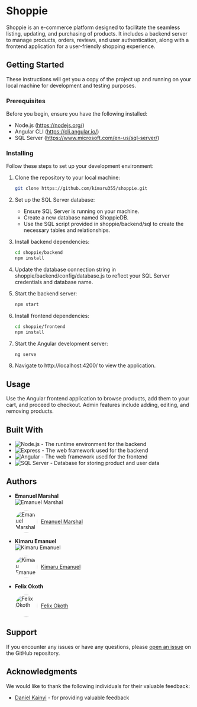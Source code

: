 

# Shoppie

Shoppie is an e-commerce platform designed to facilitate the seamless listing, updating, and purchasing of products. It includes a backend server to manage products, orders, reviews, and user authentication, along with a frontend application for a user-friendly shopping experience.

## Getting Started

These instructions will get you a copy of the project up and running on your local machine for development and testing purposes.

### Prerequisites

Before you begin, ensure you have the following installed:
- Node.js (https://nodejs.org/)
- Angular CLI (https://cli.angular.io/)
- SQL Server (https://www.microsoft.com/en-us/sql-server/)

### Installing

Follow these steps to set up your development environment:

1. Clone the repository to your local machine:
    ```bash
    git clone https://github.com/kimaru355/shoppie.git
    ```

2. Set up the SQL Server database:
    - Ensure SQL Server is running on your machine.
    - Create a new database named ShoppieDB.
    - Use the SQL script provided in shoppie/backend/sql to create the necessary tables and relationships.

3. Install backend dependencies:
    ```bash
    cd shoppie/backend
    npm install
    ```

4. Update the database connection string in shoppie/backend/config/database.js to reflect your SQL Server credentials and database name.

5. Start the backend server:
    ```bash
    npm start
    ```

6. Install frontend dependencies:
    ```bash
    cd shoppie/frontend
    npm install
    ```

7. Start the Angular development server:
    ```bash
    ng serve
    ```

8. Navigate to http://localhost:4200/ to view the application.

## Usage

Use the Angular frontend application to browse products, add them to your cart, and proceed to checkout. Admin features include adding, editing, and removing products.

## Built With

- ![Node.js](https://img.shields.io/badge/node.js-%2343853D.svg?style=for-the-badge&logo=node.js&logoColor=white) - The runtime environment for the backend
- ![Express](https://img.shields.io/badge/express-%23404d59.svg?style=for-the-badge&logo=express&logoColor=%2361DAFB) - The web framework used for the backend
- ![Angular](https://img.shields.io/badge/angular-%23DD0031.svg?style=for-the-badge&logo=angular&logoColor=white) - The web framework used for the frontend
- ![SQL Server](https://img.shields.io/badge/Microsoft_SQL_Server-%23CC2927.svg?style=for-the-badge&logo=microsoft-sql-server&logoColor=white) - Database for storing product and user data


## Authors

- **Emanuel Marshal**  
  ![Emanuel Marshal](https://github.com/Marshal-Emanuel.png?size=100)  
  <li style="list-style-type: none; display: flex; align-items: center;">
    <img src="https://github.com/Marshal-Emanuel.png?size=100" alt="Emanuel Marshal" style="border-radius: 50%; height: 60px; width: 60px; margin-right: 10px;">
    <a href="https://github.com/Marshal-Emanuel">Emanuel Marshal</a>
  </li>

- **Kimaru Emanuel**  
  ![Kimaru Emanuel](https://github.com/kimaru355.png?size=100)  
  <li style="list-style-type: none; display: flex; align-items: center;">
    <img src="https://github.com/kimaru355.png?size=100" alt="Kimaru Emanuel" style="border-radius: 50%; height: 60px; width: 60px; margin-right: 10px;">
    <a href="https://github.com/kimaru355">Kimaru Emanuel</a>
  </li>

- **Felix Okoth**  
  <li style="list-style-type: none; display: flex; align-items: center;">
    <img src="https://github.com/Xhechar.png?size=100" alt="Felix Okoth" style="border-radius: 50%; height: 60px; width: 60px; margin-right: 10px;">
    <a href="https://github.com/Xhechar">Felix Okoth</a>
  </li>
## Support

If you encounter any issues or have any questions, please [open an issue](https://github.com/kimaru355/shoppie/issues) on the GitHub repository.

## Acknowledgments

We would like to thank the following individuals for their valuable feedback:

- [Daniel Kainyi](https://github.com/kithekadk) - for providing valuable feedback


